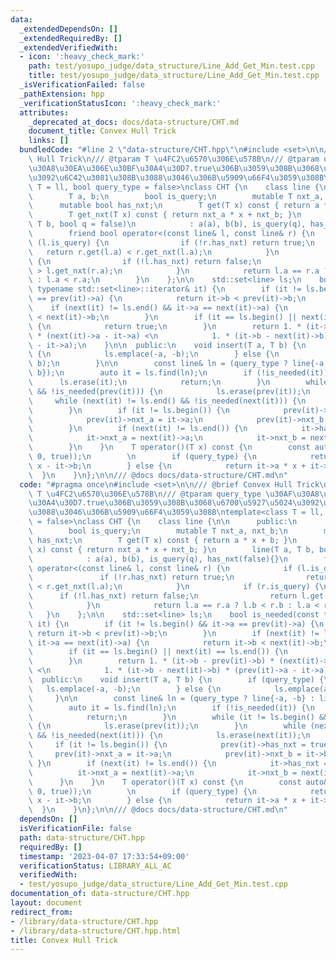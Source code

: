 ```yaml
---
data:
  _extendedDependsOn: []
  _extendedRequiredBy: []
  _extendedVerifiedWith:
  - icon: ':heavy_check_mark:'
    path: test/yosupo_judge/data_structure/Line_Add_Get_Min.test.cpp
    title: test/yosupo_judge/data_structure/Line_Add_Get_Min.test.cpp
  _isVerificationFailed: false
  _pathExtension: hpp
  _verificationStatusIcon: ':heavy_check_mark:'
  attributes:
    _deprecated_at_docs: docs/data-structure/CHT.md
    document_title: Convex Hull Trick
    links: []
  bundledCode: "#line 2 \"data-structure/CHT.hpp\"\n#include <set>\n\n/// @brief Convex\
    \ Hull Trick\n/// @tparam T \u4FC2\u6570\u306E\u578B\n/// @tparam query_type \u30AF\
    \u30A8\u30EA\u306E\u30BF\u30A4\u30D7.true\u306B\u3059\u308B\u3068\u6700\u5927\u5024\
    \u3092\u6C42\u3081\u308B\u3088\u3046\u306B\u5909\u66F4\u3059\u308B\ntemplate<class\
    \ T = ll, bool query_type = false>\nclass CHT {\n    class line {\n\n      public:\n\
    \        T a, b;\n        bool is_query;\n        mutable T nxt_a, nxt_b;\n  \
    \      mutable bool has_nxt;\n        T get(T x) const { return a * x + b; }\n\
    \        T get_nxt(T x) const { return nxt_a * x + nxt_b; }\n        line(T a,\
    \ T b, bool q = false)\n            : a(a), b(b), is_query(q), has_nxt(false){}\n\
    \        friend bool operator<(const line& l, const line& r) {\n            if\
    \ (l.is_query) {\n                if (!r.has_nxt) return true;\n             \
    \   return r.get(l.a) < r.get_nxt(l.a);\n            }\n            if (r.is_query)\
    \ {\n                if (!l.has_nxt) return false;\n                return l.get(r.a)\
    \ > l.get_nxt(r.a);\n            }\n            return l.a == r.a ? l.b < r.b\
    \ : l.a < r.a;\n        }\n    };\n\n    std::set<line> ls;\n    bool is_needed(const\
    \ typename std::set<line>::iterator& it) {\n        if (it != ls.begin() && it->a\
    \ == prev(it)->a) {\n            return it->b < prev(it)->b;\n        }\n    \
    \    if (next(it) != ls.end() && it->a == next(it)->a) {\n            return it->b\
    \ < next(it)->b;\n        }\n        if (it == ls.begin() || next(it) == ls.end())\
    \ {\n            return true;\n        }\n        return 1. * (it->b - prev(it)->b)\
    \ * (next(it)->a - it->a) <\n            1. * (it->b - next(it)->b) * (prev(it)->a\
    \ - it->a);\n    }\n\n  public:\n    void insert(T a, T b) {\n        if (query_type)\
    \ {\n            ls.emplace(-a, -b);\n        } else {\n            ls.emplace(a,\
    \ b);\n        }\n\n        const line& ln = (query_type ? line{-a, -b} : line{a,\
    \ b});\n        auto it = ls.find(ln);\n        if (!is_needed(it)) {\n      \
    \      ls.erase(it);\n            return;\n        }\n        while (it != ls.begin()\
    \ && !is_needed(prev(it))) {\n            ls.erase(prev(it));\n        }\n   \
    \     while (next(it) != ls.end() && !is_needed(next(it))) {\n            ls.erase(next(it));\n\
    \        }\n        if (it != ls.begin()) {\n            prev(it)->has_nxt = true;\n\
    \            prev(it)->nxt_a = it->a;\n            prev(it)->nxt_b = it->b;\n\
    \        }\n        if (next(it) != ls.end()) {\n            it->has_nxt = true;\n\
    \            it->nxt_a = next(it)->a;\n            it->nxt_b = next(it)->b;\n\
    \        }\n    }\n    T operator()(T x) const {\n        const auto& it = ls.lower_bound(line(x,\
    \ 0, true));\n        \n        if (query_type) {\n            return -it->a *\
    \ x - it->b;\n        } else {\n            return it->a * x + it->b;\n      \
    \  }\n    }\n};\n\n/// @docs docs/data-structure/CHT.md\n"
  code: "#pragma once\n#include <set>\n\n/// @brief Convex Hull Trick\n/// @tparam\
    \ T \u4FC2\u6570\u306E\u578B\n/// @tparam query_type \u30AF\u30A8\u30EA\u306E\u30BF\
    \u30A4\u30D7.true\u306B\u3059\u308B\u3068\u6700\u5927\u5024\u3092\u6C42\u3081\u308B\
    \u3088\u3046\u306B\u5909\u66F4\u3059\u308B\ntemplate<class T = ll, bool query_type\
    \ = false>\nclass CHT {\n    class line {\n\n      public:\n        T a, b;\n\
    \        bool is_query;\n        mutable T nxt_a, nxt_b;\n        mutable bool\
    \ has_nxt;\n        T get(T x) const { return a * x + b; }\n        T get_nxt(T\
    \ x) const { return nxt_a * x + nxt_b; }\n        line(T a, T b, bool q = false)\n\
    \            : a(a), b(b), is_query(q), has_nxt(false){}\n        friend bool\
    \ operator<(const line& l, const line& r) {\n            if (l.is_query) {\n \
    \               if (!r.has_nxt) return true;\n                return r.get(l.a)\
    \ < r.get_nxt(l.a);\n            }\n            if (r.is_query) {\n          \
    \      if (!l.has_nxt) return false;\n                return l.get(r.a) > l.get_nxt(r.a);\n\
    \            }\n            return l.a == r.a ? l.b < r.b : l.a < r.a;\n     \
    \   }\n    };\n\n    std::set<line> ls;\n    bool is_needed(const typename std::set<line>::iterator&\
    \ it) {\n        if (it != ls.begin() && it->a == prev(it)->a) {\n           \
    \ return it->b < prev(it)->b;\n        }\n        if (next(it) != ls.end() &&\
    \ it->a == next(it)->a) {\n            return it->b < next(it)->b;\n        }\n\
    \        if (it == ls.begin() || next(it) == ls.end()) {\n            return true;\n\
    \        }\n        return 1. * (it->b - prev(it)->b) * (next(it)->a - it->a)\
    \ <\n            1. * (it->b - next(it)->b) * (prev(it)->a - it->a);\n    }\n\n\
    \  public:\n    void insert(T a, T b) {\n        if (query_type) {\n         \
    \   ls.emplace(-a, -b);\n        } else {\n            ls.emplace(a, b);\n   \
    \     }\n\n        const line& ln = (query_type ? line{-a, -b} : line{a, b});\n\
    \        auto it = ls.find(ln);\n        if (!is_needed(it)) {\n            ls.erase(it);\n\
    \            return;\n        }\n        while (it != ls.begin() && !is_needed(prev(it)))\
    \ {\n            ls.erase(prev(it));\n        }\n        while (next(it) != ls.end()\
    \ && !is_needed(next(it))) {\n            ls.erase(next(it));\n        }\n   \
    \     if (it != ls.begin()) {\n            prev(it)->has_nxt = true;\n       \
    \     prev(it)->nxt_a = it->a;\n            prev(it)->nxt_b = it->b;\n       \
    \ }\n        if (next(it) != ls.end()) {\n            it->has_nxt = true;\n  \
    \          it->nxt_a = next(it)->a;\n            it->nxt_b = next(it)->b;\n  \
    \      }\n    }\n    T operator()(T x) const {\n        const auto& it = ls.lower_bound(line(x,\
    \ 0, true));\n        \n        if (query_type) {\n            return -it->a *\
    \ x - it->b;\n        } else {\n            return it->a * x + it->b;\n      \
    \  }\n    }\n};\n\n/// @docs docs/data-structure/CHT.md\n"
  dependsOn: []
  isVerificationFile: false
  path: data-structure/CHT.hpp
  requiredBy: []
  timestamp: '2023-04-07 17:33:54+09:00'
  verificationStatus: LIBRARY_ALL_AC
  verifiedWith:
  - test/yosupo_judge/data_structure/Line_Add_Get_Min.test.cpp
documentation_of: data-structure/CHT.hpp
layout: document
redirect_from:
- /library/data-structure/CHT.hpp
- /library/data-structure/CHT.hpp.html
title: Convex Hull Trick
---
```

